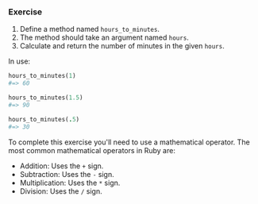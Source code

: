 ### Exercise

1. Define a method named `hours_to_minutes`.
2. The method should take an argument named `hours`.
3. Calculate and return the number of minutes in the given `hours`.

In use:

```ruby
hours_to_minutes(1)
#=> 60

hours_to_minutes(1.5)
#=> 90

hours_to_minutes(.5)
#=> 30
```

To complete this exercise you'll need to use a mathematical operator. The most common mathematical operators in Ruby are:

- Addition: Uses the `+` sign.
- Subtraction: Uses the `-` sign.
- Multiplication: Uses the `*` sign.
- Division: Uses the `/` sign.
